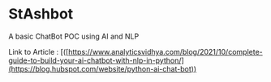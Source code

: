 # StAshbot
A basic ChatBot POC using AI and NLP



Link to Article : [([https://www.analyticsvidhya.com/blog/2021/10/complete-guide-to-build-your-ai-chatbot-with-nlp-in-python/](https://blog.hubspot.com/website/python-ai-chat-bot))


